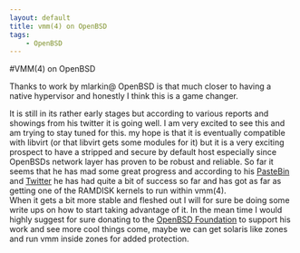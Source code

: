 ```yaml
---
layout: default
title: vmm(4) on OpenBSD
tags: 
    - OpenBSD
---
```

#VMM(4) on OpenBSD  

Thanks to work by mlarkin@ OpenBSD is that much closer to having a native hypervisor and honestly I think this is a
game changer.

<!--more-->

It is still in its rather early stages but according to various reports and showings from his
twitter it is going well. I am very excited to see this and am trying to stay tuned for this.
my hope is that it is eventually compatible with libvirt (or that libvirt gets some modules
for it) but it is a very exciting prospect to have a stripped and secure by default host especially
since OpenBSDs network layer has proven to be robust and reliable.
So far it seems that he has mad some great progress and according to his [PasteBin](http://pastebin.com/B6bs3FB4) and 
[Twitter](https://twitter.com/mlarkin2012/status/640755032875360256) he has had quite a bit of success so far and has got as far as getting one of the RAMDISK kernels to run within vmm(4).  
When it gets a bit more stable and fleshed out I will for sure be doing some write ups on how to start taking advantage of it. In the mean time I would highly suggest 
for sure donating to the [OpenBSD Foundation](http://www.openbsdfoundation.org/) to support his work and see more cool things come, maybe we can get solaris like zones and run 
vmm inside zones for added protection.

